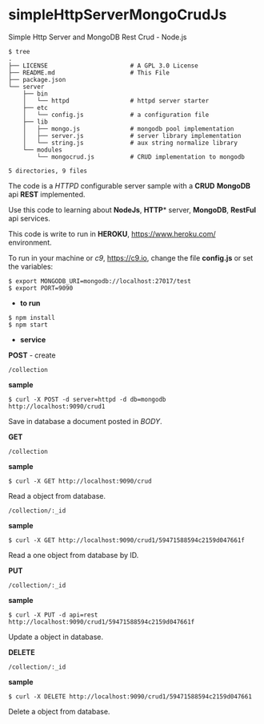 # simpleHttpServerMongoCrudJs
Simple Http Server and MongoDB Rest Crud - Node.js

```
$ tree
.
├── LICENSE                       # A GPL 3.0 License
├── README.md                     # This File
├── package.json
└── server
    ├── bin
    │   └── httpd                 # httpd server starter
    ├── etc
    │   └── config.js             # a configuration file
    ├── lib
    │   ├── mongo.js              # mongodb pool implementation
    │   ├── server.js             # server library implementation
    │   └── string.js             # aux string normalize library 
    └── modules
        └── mongocrud.js          # CRUD implementation to mongodb

5 directories, 9 files
```

The code is a *HTTPD* configurable server sample with a **CRUD** **MongoDB** api **REST** implemented.

Use this code to learning about **NodeJs**, **HTTP*** server, **MongoDB**, **RestFul** api services.

This code is write to run in **HEROKU**, https://www.heroku.com/ environment.

To run in your machine or *c9*, https://c9.io, change the file **config.js** or set the variables:
```
$ export MONGODB_URI=mongodb://localhost:27017/test
$ export PORT=9090
```

* **to run**
```
$ npm install
$ npm start
```
* **service**

**POST** - create
```
/collection
```
**sample**
```
$ curl -X POST -d server=httpd -d db=mongodb http://localhost:9090/crud1
```
Save in database a document posted in *BODY*.

**GET**
```
/collection
```
**sample**
```
$ curl -X GET http://localhost:9090/crud
```
Read a object from database.
```
/collection/:_id
```
**sample**
```
$ curl -X GET http://localhost:9090/crud1/59471588594c2159d047661f
```
Read a one object from database by ID.

**PUT**
```
/collection/:_id
```
**sample**
```
$ curl -X PUT -d api=rest http://localhost:9090/crud1/59471588594c2159d047661f
```
Update a object in database.

**DELETE**
```
/collection/:_id
```
**sample**
```
$ curl -X DELETE http://localhost:9090/crud1/59471588594c2159d047661
```
Delete a object from database.